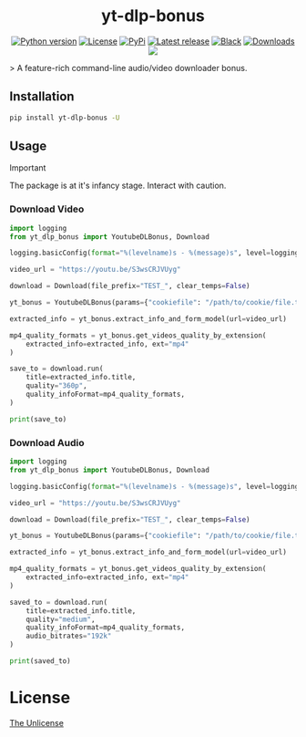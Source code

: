 <h1 align="center">yt-dlp-bonus</h1>

<p align="center">
<a href="#"><img alt="Python version" src="https://img.shields.io/pypi/pyversions/yt-dlp-bonus"/></a>
<a href="LICENSE"><img alt="License" src="https://img.shields.io/static/v1?logo=MIT&color=Blue&message=MIT&label=License"/></a>
<a href="https://pypi.org/project/yt-dlp-bonus"><img alt="PyPi" src="https://img.shields.io/pypi/v/yt-dlp-bonus"></a>
<a href="https://github.com/Simatwa/yt-dlp-bonus/releases"><img src="https://img.shields.io/github/v/release/Simatwa/yt-dlp-bonus?label=Release&logo=github" alt="Latest release"></img></a>
<a href="https://github.com/psf/black"><img alt="Black" src="https://img.shields.io/badge/code%20style-black-000000.svg"/></a>
<a href="https://pepy.tech/project/yt-dlp-bonus"><img src="https://static.pepy.tech/personalized-badge/yt-dlp-bonus?period=total&units=international_system&left_color=grey&right_color=blue&left_text=Downloads" alt="Downloads"></a>
<a href="https://hits.seeyoufarm.com"><img src="https://hits.seeyoufarm.com/api/count/incr/badge.svg?url=https%3A%2F%2Fgithub.com/Simatwa/yt-dlp-bonus"/></a>
</p>
> A feature-rich command-line audio/video downloader bonus.

## Installation

```sh
pip install yt-dlp-bonus -U
```


## Usage

> [!IMPORTANT]
> The package is at it's infancy stage. Interact with caution.

### Download Video

```python
import logging
from yt_dlp_bonus import YoutubeDLBonus, Download

logging.basicConfig(format="%(levelname)s - %(message)s", level=logging.INFO)

video_url = "https://youtu.be/S3wsCRJVUyg"

download = Download(file_prefix="TEST_", clear_temps=False)

yt_bonus = YoutubeDLBonus(params={"cookiefile": "/path/to/cookie/file.txt"})

extracted_info = yt_bonus.extract_info_and_form_model(url=video_url)

mp4_quality_formats = yt_bonus.get_videos_quality_by_extension(
    extracted_info=extracted_info, ext="mp4"
)

save_to = download.run(
    title=extracted_info.title,
    quality="360p",
    quality_infoFormat=mp4_quality_formats,
)

print(save_to)
```

### Download Audio

```python
import logging
from yt_dlp_bonus import YoutubeDLBonus, Download

logging.basicConfig(format="%(levelname)s - %(message)s", level=logging.INFO)

video_url = "https://youtu.be/S3wsCRJVUyg"

download = Download(file_prefix="TEST_", clear_temps=False)

yt_bonus = YoutubeDLBonus(params={"cookiefile": "/path/to/cookie/file.txt"})

extracted_info = yt_bonus.extract_info_and_form_model(url=video_url)

mp4_quality_formats = yt_bonus.get_videos_quality_by_extension(
    extracted_info=extracted_info, ext="mp4"
)

saved_to = download.run(
    title=extracted_info.title,
    quality="medium",
    quality_infoFormat=mp4_quality_formats,
    audio_bitrates="192k"
)

print(saved_to)
```

# License

[The Unlicense](LICENSE)